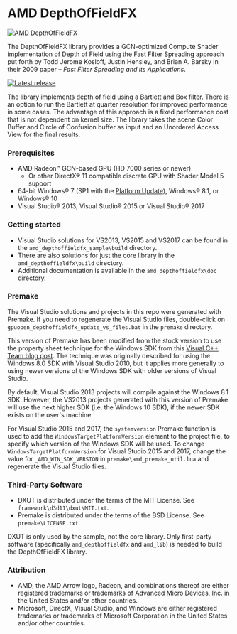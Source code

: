 # AMD DepthOfFieldFX

![AMD DepthOfFieldFX](http://gpuopen-effects.github.io/media/effects/depthoffieldfx_thumbnail.png)

The DepthOfFieldFX library provides a GCN-optimized Compute Shader implementation of Depth of Field using the Fast Filter Spreading approach put forth by Todd Jerome Kosloff, Justin Hensley, and Brian A. Barsky in their 2009 paper – *Fast Filter Spreading and its Applications*.

<div>
  <a href="https://github.com/GPUOpen-Effects/DepthOfFieldFX/releases/latest/"><img src="http://gpuopen-effects.github.io/media/latest-release-button.svg" alt="Latest release" title="Latest release"></a>
</div>

The library implements depth of field using a Bartlett and Box filter. There is an option to run the Bartlett at quarter resolution for improved performance in some cases. The advantage of this approach is a fixed performance cost that is not dependent on kernel size. The library takes the scene Color Buffer and Circle of Confusion buffer as input and an Unordered Access View for the final results.

### Prerequisites
* AMD Radeon&trade; GCN-based GPU (HD 7000 series or newer)
  * Or other DirectX&reg; 11 compatible discrete GPU with Shader Model 5 support
* 64-bit Windows&reg; 7 (SP1 with the [Platform Update](https://msdn.microsoft.com/en-us/library/windows/desktop/jj863687.aspx)), Windows&reg; 8.1, or Windows&reg; 10
* Visual Studio&reg; 2013, Visual Studio&reg; 2015 or  Visual Studio&reg; 2017

### Getting started
* Visual Studio solutions for VS2013, VS2015 and VS2017 can be found in the `amd_depthoffieldfx_sample\build` directory.
* There are also solutions for just the core library in the `amd_depthoffieldfx\build` directory.
* Additional documentation is available in the `amd_depthoffieldfx\doc` directory.

### Premake
The Visual Studio solutions and projects in this repo were generated with Premake. If you need to regenerate the Visual Studio files, double-click on `gpuopen_depthoffieldfx_update_vs_files.bat` in the `premake` directory.

This version of Premake has been modified from the stock version to use the property sheet technique for the Windows SDK from this [Visual C++ Team blog post](http://blogs.msdn.com/b/vcblog/archive/2012/11/23/using-the-windows-8-sdk-with-visual-studio-2010-configuring-multiple-projects.aspx). The technique was originally described for using the Windows 8.0 SDK with Visual Studio 2010, but it applies more generally to using newer versions of the Windows SDK with older versions of Visual Studio.

By default, Visual Studio 2013 projects will compile against the Windows 8.1 SDK. However, the VS2013 projects generated with this version of Premake will use the next higher SDK (i.e. the Windows 10 SDK), if the newer SDK exists on the user's machine.

For Visual Studio 2015 and 2017, the `systemversion` Premake function is used to add the `WindowsTargetPlatformVersion` element to the project file, to specify which version of the Windows SDK will be used. To change `WindowsTargetPlatformVersion` for Visual Studio 2015 and 2017, change the value for `_AMD_WIN_SDK_VERSION` in `premake\amd_premake_util.lua` and regenerate the Visual Studio files.

### Third-Party Software
* DXUT is distributed under the terms of the MIT License. See `framework\d3d11\dxut\MIT.txt`.
* Premake is distributed under the terms of the BSD License. See `premake\LICENSE.txt`.

DXUT is only used by the sample, not the core library. Only first-party software (specifically `amd_depthoffieldfx` and `amd_lib`) is needed to build the DepthOfFieldFX library.

### Attribution
* AMD, the AMD Arrow logo, Radeon, and combinations thereof are either registered trademarks or trademarks of Advanced Micro Devices, Inc. in the United States and/or other countries.
* Microsoft, DirectX, Visual Studio, and Windows are either registered trademarks or trademarks of Microsoft Corporation in the United States and/or other countries.
